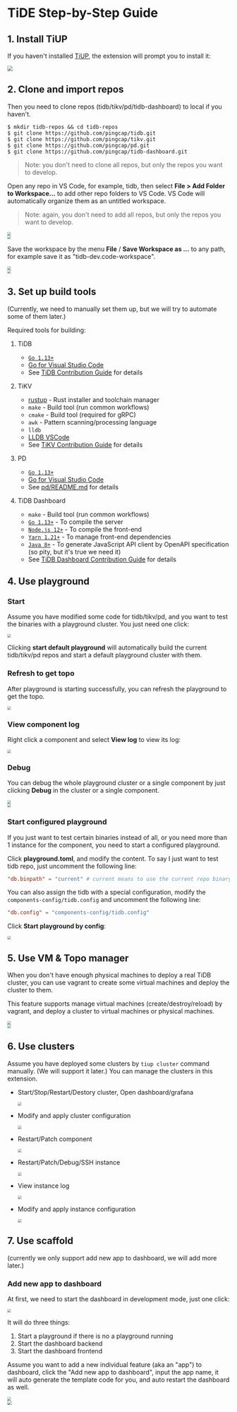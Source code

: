 # TiDE Step-by-Step Guide

## 1. Install TiUP

If you haven't installed [TiUP](https://docs.pingcap.com/tidb/stable/tiup-overview), the extension will prompt you to install it:

<div>
  <img src="./install-tiup.jpg" style="zoom:75%">
</div>

## 2. Clone and import repos

Then you need to clone repos (tidb/tikv/pd/tidb-dashboard) to local if you haven't.

```shell
$ mkdir tidb-repos && cd tidb-repos
$ git clone https://github.com/pingcap/tidb.git
$ git clone https://github.com/pingcap/tikv.git
$ git clone https://github.com/pingcap/pd.git
$ git clone https://github.com/pingcap/tidb-dashboard.git
```

> Note: you don't need to clone all repos, but only the repos you want to develop.

Open any repo in VS Code, for example, tidb, then select **File > Add Folder to Workspace...** to add other repo folders to VS Code. VS Code will automatically organize them as an untitled workspace.

> Note: again, you don't need to add all repos, but only the repos you want to develop.

<div>
  <img src="./add-folder-to-workspace.jpg" style="zoom:50%">
</div>

<div>
  <img src="./untitled-workspace.jpg" style="zoom:50%">
</div>

Save the workspace by the menu **File** / **Save Workspace as ...** to any path, for example save it as "tidb-dev.code-workspace".

<div>
  <img src="./save-workspace.jpg" style="zoom:50%">
</div>

<div>
  <img src="./final-workspace.jpg" style="zoom:50%">
</div>

## 3. Set up build tools

(Currently, we need to manually set them up, but we will try to automate some of them later.)

Required tools for building:

1. TiDB

   - [`Go 1.13+`](https://golang.org/doc/install)
   - [Go for Visual Studio Code](https://marketplace.visualstudio.com/items?itemName=golang.Go)
   - See [TiDB Contribution Guide](https://github.com/pingcap/community/blob/master/contributors/README.md) for details

1. TiKV

   - [rustup](https://rustup.rs/) - Rust installer and toolchain manager
   - `make` - Build tool (run common workflows)
   - `cmake` - Build tool (required for gRPC)
   - `awk` - Pattern scanning/processing language
   - `lldb`
   - [LLDB VSCode](https://marketplace.visualstudio.com/items?itemName=lanza.lldb-vscode)
   - See [TiKV Contribution Guide](https://github.com/tikv/tikv/blob/master/CONTRIBUTING.md) for details

1. PD

   - [`Go 1.13+`](https://golang.org/doc/install)
   - [Go for Visual Studio Code](https://marketplace.visualstudio.com/items?itemName=golang.Go)
   - See [pd/README.md](https://github.com/tikv/pd/blob/master/README.md) for details

1. TiDB Dashboard

   - `make` - Build tool (run common workflows)
   - [`Go 1.13+`](https://golang.org/) - To compile the server
   - [`Node.js 12+`](https://nodejs.org/) - To compile the front-end
   - [`Yarn 1.21+`](https://classic.yarnpkg.com/en/docs/install) - To manage front-end dependencies
   - [`Java 8+`](https://www.java.com/en/download/) - To generate JavaScript API client by OpenAPI specification (so pity, but it's true we need it)
   - See [TiDB Dashboard Contribution Guide](https://github.com/pingcap/tidb-dashboard/blob/master/CONTRIBUTING.md) for details

## 4. Use playground

### Start

Assume you have modified some code for tidb/tikv/pd, and you want to test the binaries with a playground cluster. You just need one click:

<div>
  <img src="./start-default-playground.jpg" style="zoom:50%">
</div>

Clicking **start default playground** will automatically build the current tidb/tikv/pd repos and start a default playground cluster with them.

### Refresh to get topo

After playground is starting successfully, you can refresh the playground to get the topo.

<div>
  <img src="./playground-topo.jpg" style="zoom:50%">
</div>

### View component log

Right click a component and select **View log** to view its log:

<div>
  <img src="./view-playground-log.jpg" style="zoom:50%">
</div>

### Debug

You can debug the whole playground cluster or a single component by just clicking **Debug** in the cluster or a single component.

<div>
  <img src="./debug-playground-cluster.jpg" style="zoom:50%">
</div>

<div>
  <img src="./debug-playground-component.jpg" style="zoom:50%">
</div>

### Start configured playground

If you just want to test certain binaries instead of all, or you need more than 1 instance for the component, you need to start a configured playground.

Click **playground.toml**, and modify the content. To say I just want to test tidb repo, just uncomment the following line:

```toml
"db.binpath" = "current" # current means to use the current repo binary, will fallback to default binary if it doesn't exist
```

You can also assign the tidb with a special configuration, modify the `components-config/tidb.config` and uncomment the following line:

```toml
"db.config" = "components-config/tidb.config"
```

Click **Start playground by config**:

<div>
  <img src="./start-configured-playground.jpg" style="zoom:50%">
</div>

## 5. Use VM & Topo manager

When you don't have enough physical machines to deploy a real TiDB cluster, you can use vagrant to create some virtual machines and deploy the cluster to them.

This feature supports manage virtual machines (create/destroy/reload) by vagrant, and deploy a cluster to virtual machines or physical machines.

<div>
  <img src="./vm-vagrant.png" style="zoom:50%">
</div>

<div>
  <img src="./vm-deploy-cluster.png" style="zoom:50%">
</div>

## 6. Use clusters

Assume you have deployed some clusters by `tiup cluster` command manually. (We will support it later.) You can manage the clusters in this extension.

- Start/Stop/Restart/Destory cluster, Open dashboard/grafana

  <div>
    <img src="./cluster.jpg" style="zoom:50%">
  </div>

- Modify and apply cluster configuration

  <div>
    <img src="./cluster-config.jpg" style="zoom:50%">
  </div>

- Restart/Patch component

  <div>
    <img src="./cluster-component.jpg" style="zoom:50%">
  </div>

- Restart/Patch/Debug/SSH instance

  <div>
    <img src="./cluster-instance.jpg" style="zoom:50%">
  </div>

- View instance log

  <div>
    <img src="./cluster-instance-log.jpg" style="zoom:50%">
  </div>

- Modify and apply instance configuration

  <div>
    <img src="./cluster-instance-config.jpg" style="zoom:50%">
  </div>

## 7. Use scaffold

(currently we only support add new app to dashboard, we will add more later.)

### Add new app to dashboard

At first, we need to start the dashboard in development mode, just one click:

<div>
  <img src="./dashboard-start.jpg" style="zoom:50%">
</div>

It will do three things:

1. Start a playground if there is no a playground running
1. Start the dashboard backend
1. Start the dashboard frontend

Assume you want to add a new individual feature (aka an "app") to dashboard, click the "Add new app to dashboard", input the app name, it will auto generate the template code for you, and auto restart the dashboard as well.

<div>
  <img src="./dashboard-add-app.jpg" style="zoom:50%">
</div>

<div>
  <img src="./dashboard-new-page.jpg" style="zoom:60%">
</div>
